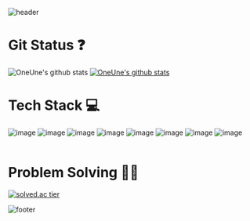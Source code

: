 ![header](https://capsule-render.vercel.app/api?type=Slice&color=timeGradient&height=150&section=header&text=OneUne's%20Github&fontSize=40%&fontColor=black)

# Git Status ❓
![OneUne's github stats](https://github-readme-stats.vercel.app/api?username=OneUne&show_icons=true)
[![OneUne's github stats](https://github-readme-stats.vercel.app/api/top-langs/?username=OneUne&show_icons=true&hide_border=true&title_color=004386&icon_color=004386&layout=compact)](https://github.com/OneUne)

# Tech Stack 💻
![image](https://user-images.githubusercontent.com/61937858/109414347-c8ef3380-79f5-11eb-82b5-220d4277c287.png)
![image](https://user-images.githubusercontent.com/61937858/109414349-cab8f700-79f5-11eb-9820-b827804c6290.png)
![image](https://user-images.githubusercontent.com/61937858/109414354-d0164180-79f5-11eb-81ca-23c50cdee155.png)
![image](https://user-images.githubusercontent.com/61937858/109414357-d3a9c880-79f5-11eb-94f2-021cbe022df0.png)
![image](https://user-images.githubusercontent.com/61937858/109414360-d4daf580-79f5-11eb-8e04-9108cbb0f9ad.png)
![image](https://user-images.githubusercontent.com/61937858/109414366-d6a4b900-79f5-11eb-812e-934a88530118.png)
![image](https://user-images.githubusercontent.com/61937858/109414408-1a97be00-79f6-11eb-86cd-1f8c4c17fb83.png)
![image](https://user-images.githubusercontent.com/61937858/109414402-0a7fde80-79f6-11eb-8658-9f5cf5c0ad26.png)
<br><br>

# Problem Solving 👩‍💻

 [![solved.ac tier](http://mazassumnida.wtf/api/generate_badge?boj=charming9871)](https://solved.ac/charming9871) </span>

![footer](https://capsule-render.vercel.app/api?type=Slice&color=timeGradient&height=150&section=footer)

<!--
**OneUne/OneUne** is a ✨ _special_ ✨ repository because its `README.md` (this file) appears on your GitHub profile.

Here are some ideas to get you started:

- 🔭 I’m currently working on ...
![Uploading image.png…]()
- 🌱 I’m currently learning ...
- 👯 I’m looking to collaborate on ...
- 🤔 I’m looking for help with ...
- 💬 Ask me about ...
- 📫 How to reach me: ...
- 😄 Pronouns: ...
- ⚡ Fun fact: ...
-->
